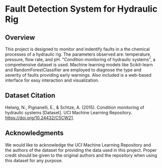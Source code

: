 # Fault Detection System for Hydraulic Rig

## Overview
This project is designed to monitor and indentify faults in a the chemical processes of a hydraulic rig. The parameters observed are: temperature, pressure, flow rate, and pH. "Condition monitoring of hydraulic systems", a comprehensive dataset is used. Machine learning models like Scikit-learn and RandomForestClassifier are employed to diagnose the type and severity of faults providing early warnings. Also included is a web-based interface for easy interaction and visualization.

## Dataset Citation
Helwig, N., Pignanelli, E., & Schtze, A. (2015). Condition monitoring of hydraulic systems [Dataset]. UCI Machine Learning Repository. https://doi.org/10.24432/C5CW21.

## Acknowledgments
We would like to acknowledge the UCI Machine Learning Repository and the authors of the dataset for providing the data used in this project. Proper credit should be given to the original authors and the repository when using this dataset for any purpose.
